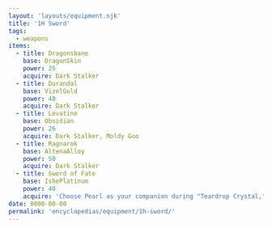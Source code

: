 ```yaml
---
layout: 'layouts/equipment.njk'
title: '1H Sword'
tags:
  - weapons
items:
  - title: Dragonsbane
    base: DragonSkin
    power: 25
    acquire: Dark Stalker
  - title: Durandal
    base: VizelGold
    power: 40
    acquire: Dark Stalker
  - title: Levatine
    base: Obsidian
    power: 26
    acquire: Dark Stalker, Moldy Goo
  - title: Ragnarok
    base: AltenaAlloy
    power: 50
    acquire: Dark Stalker
  - title: Sword of Fate
    base: IshePlatinum
    power: 40
    acquire: 'Choose Pearl as your companion during "Teardrop Crystal," then speak with Elazul'
date: 0000-00-00
permalink: 'encyclopedias/equipment/1h-sword/'
---
```

